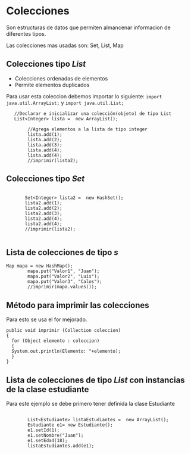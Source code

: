 # Colecciones
Son estructuras de datos que permiten almancenar informacion de diferentes tipos.

Las colecciones mas usadas son: Set, List, Map

## Colecciones tipo *List*
- Colecciones ordenadas de elementos 
- Permite elementos duplicados

Para usar esta coleccion debemos importar lo siguiente: `import java.util.ArrayList;` y `import java.util.List;`
~~~~
   //Declarar e inicializar una colección(objeto) de tipo List
   List<Integer> lista =  new ArrayList();
 
        //Agrega elementos a la lista de tipo integer
        lista.add(1);
        lista.add(2);
        lista.add(3);
        lista.add(4);
        lista.add(4);
        //imprimir(lista2);  
 ~~~~
## Colecciones tipo *Set* 
 ~~~~
            
        Set<Integer> lista2 =  new HashSet();
        lista2.add(1);
        lista2.add(2);
        lista2.add(3);
        lista2.add(4);
        lista2.add(4);
        //imprimir(lista2);        
        
~~~~
## Lista de colecciones de tipo *s*
~~~~
Map mapa = new HashMap();
        mapa.put("Valor1", "Juan");
        mapa.put("Valor2", "Luis");
        mapa.put("Valor3", "Calos");
        //imprimir(mapa.values());
~~~~
## Método para imprimir las colecciones

Para esto se usa el for mejorado.
~~~~
public void imprimir (Collection coleccion)
{
  for (Object elemento : coleccion)
  {
  System.out.println(Elemento: "+elemento);
  }
}
~~~~

## Lista de colecciones de tipo *List* con instancias de la clase estudiante

Para este ejemplo se debe primero tener definida la clase Estudiante
~~~~

        List<Estudiante> listaEstudiantes =  new ArrayList();
        Estudiante e1= new Estudiante();
        e1.setId(1);
        e1.setNombre("Juan");
        e1.setEdad(18);
        listaEstudiantes.add(e1);
~~~~




